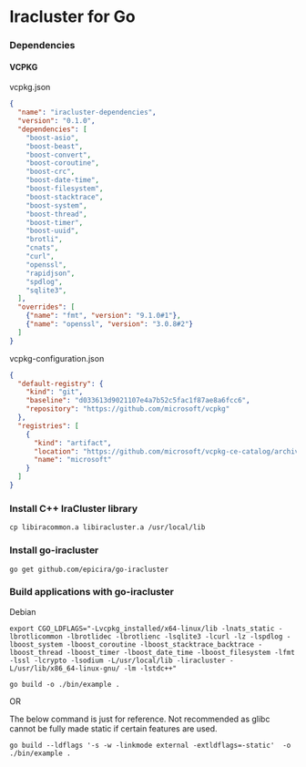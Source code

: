 # Iracluster for Go

### Dependencies

#### VCPKG
vcpkg.json
```json
{
  "name": "iracluster-dependencies",
  "version": "0.1.0",
  "dependencies": [
    "boost-asio",
    "boost-beast",
    "boost-convert",
    "boost-coroutine",
    "boost-crc",
    "boost-date-time",
    "boost-filesystem",
    "boost-stacktrace",
    "boost-system",
    "boost-thread",
    "boost-timer",
    "boost-uuid",
    "brotli",
    "cnats",
    "curl",
    "openssl",
    "rapidjson",
    "spdlog",
    "sqlite3",
  ],
  "overrides": [
    {"name": "fmt", "version": "9.1.0#1"},
    {"name": "openssl", "version": "3.0.8#2"}
  ]
}
```
vcpkg-configuration.json
```json
{
  "default-registry": {
    "kind": "git",
    "baseline": "d033613d9021107e4a7b52c5fac1f87ae8a6fcc6",
    "repository": "https://github.com/microsoft/vcpkg"
  },
  "registries": [
    {
      "kind": "artifact",
      "location": "https://github.com/microsoft/vcpkg-ce-catalog/archive/refs/heads/main.zip",
      "name": "microsoft"
    }
  ]
}
```

### Install C++ IraCluster library

```shell
cp libiracommon.a libiracluster.a /usr/local/lib
```

### Install go-iracluster
```shell
go get github.com/epicira/go-iracluster
```

### Build applications with go-iracluster
Debian
```shell
export CGO_LDFLAGS="-Lvcpkg_installed/x64-linux/lib -lnats_static -lbrotlicommon -lbrotlidec -lbrotlienc -lsqlite3 -lcurl -lz -lspdlog -lboost_system -lboost_coroutine -lboost_stacktrace_backtrace -lboost_thread -lboost_timer -lboost_date_time -lboost_filesystem -lfmt -lssl -lcrypto -lsodium -L/usr/local/lib -liracluster -L/usr/lib/x86_64-linux-gnu/ -lm -lstdc++"
```

```shell
go build -o ./bin/example .
```
OR

The below command is just for reference. Not recommended as glibc cannot be fully made static if certain features are used.
```shell
go build --ldflags '-s -w -linkmode external -extldflags=-static'  -o ./bin/example .
```
